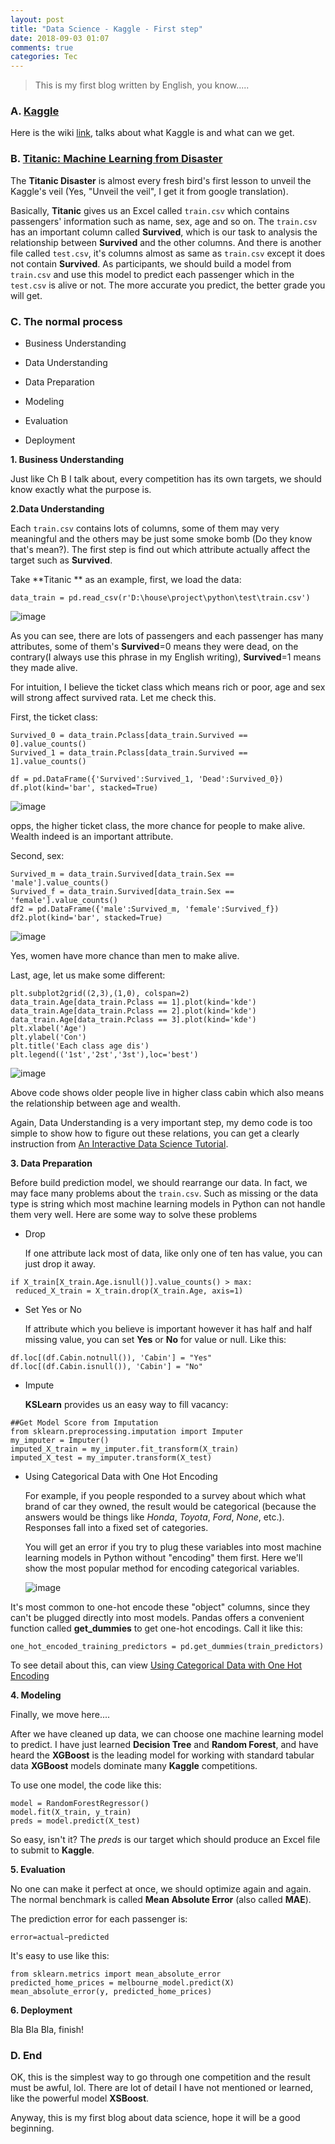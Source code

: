 ```yaml
---
layout: post
title: "Data Science - Kaggle - First step"
date: 2018-09-03 01:07
comments: true
categories: Tec
---
```


> This is my first blog written by English, you know.....

### A. [Kaggle](https://www.kaggle.com/)

Here is the wiki [link](https://en.wikipedia.org/wiki/Kaggle), talks about what Kaggle is and what can we get.

### B. [Titanic: Machine Learning from Disaster](https://www.kaggle.com/c/titanic)

The **Titanic Disaster** is almost every fresh bird's first lesson to unveil the Kaggle's veil (Yes, "Unveil the veil", I get it from google translation).

Basically,  **Titanic** gives us an Excel called `train.csv` which contains passengers' information such as name, sex, age and so on. The `train.csv` has an important column called **Survived**, which is our task to analysis the relationship between **Survived** and the other columns. And there is another file called `test.csv`, it's columns almost as same as `train.csv` except it does not contain **Survived**. As participants, we should build a model from `train.csv` and use this model to predict each passenger which in the `test.csv`  is alive or not. The more accurate you predict, the better grade you will get.

<!-- more -->

### C. The normal process

- Business Understanding

- Data Understanding

- Data Preparation

- Modeling

- Evaluation

- Deployment

**1. Business Understanding**

Just like Ch B I talk about, every competition has its own targets, we should know exactly what the purpose is.

**2.Data Understanding**

Each `train.csv` contains lots of columns, some of them may very meaningful and the others may be just some smoke bomb (Do they know that's mean?). The first step is find out which attribute actually affect the target such as **Survived**.

Take **Titanic ** as an example, first, we load the data:

`data_train = pd.read_csv(r'D:\house\project\python\test\train.csv')`

![image](/images/tec/kaggle01/form01.png)

As you can see, there are lots of passengers and each passenger has many attributes, some of them's **Survived**=0 means they were dead, on the contrary(I always use this phrase in my English writing),   **Survived**=1 means they made alive.

For intuition, I believe the ticket class which means rich or poor, age and sex will strong affect survived rata. Let me check this.

First, the ticket class:
   
``` 
Survived_0 = data_train.Pclass[data_train.Survived == 0].value_counts()
Survived_1 = data_train.Pclass[data_train.Survived == 1].value_counts()

df = pd.DataFrame({'Survived':Survived_1, 'Dead':Survived_0})
df.plot(kind='bar', stacked=True)
```

   ![image](/images/tec/kaggle01/class.png)

   opps, the higher ticket class, the more chance for people to make alive. Wealth indeed is an important attribute.

   Second, sex:

```
Survived_m = data_train.Survived[data_train.Sex == 'male'].value_counts()
Survived_f = data_train.Survived[data_train.Sex == 'female'].value_counts()
df2 = pd.DataFrame({'male':Survived_m, 'female':Survived_f})
df2.plot(kind='bar', stacked=True)
```

   ![image](/images/tec/kaggle01/sex.png)

   Yes, women have more chance than men to make alive.

   Last, age, let us make some different:

```
plt.subplot2grid((2,3),(1,0), colspan=2)
data_train.Age[data_train.Pclass == 1].plot(kind='kde')
data_train.Age[data_train.Pclass == 2].plot(kind='kde')
data_train.Age[data_train.Pclass == 3].plot(kind='kde')
plt.xlabel('Age')
plt.ylabel('Con')
plt.title('Each class age dis')
plt.legend(('1st','2st','3st'),loc='best')
```

   ![image](/images/tec/kaggle01/age.png)

   Above code shows older people live in higher class cabin which also means the relationship between age and wealth.

   Again, Data Understanding is a very important step, my demo code is too simple to show how to figure out these relations, you can get a clearly instruction from  [An Interactive Data Science Tutorial](https://www.kaggle.com/helgejo/an-interactive-data-science-tutorial).

   **3. Data Preparation**

   Before build prediction model, we should rearrange our data. In fact,  we may face many problems about the `train.csv`. Such as missing or the data type is string which most machine learning models in Python can not handle them very well. Here are some way to solve these problems

   * Drop

     If one attribute lack most of data, like only one of ten has value, you can just drop it away.

```
if X_train[X_train.Age.isnull()].value_counts() > max:
 reduced_X_train = X_train.drop(X_train.Age, axis=1)
```

   * Set Yes or No

     If attribute which you believe is important however it has half and half missing value,  you can set **Yes** or **No** for value or null. Like this:

```
df.loc[(df.Cabin.notnull()), 'Cabin'] = "Yes"
df.loc[(df.Cabin.isnull()), 'Cabin'] = "No"
```

   * Impute

       **KSLearn** provides us an easy way to fill vacancy:

```
##Get Model Score from Imputation
from sklearn.preprocessing.imputation import Imputer
my_imputer = Imputer()
imputed_X_train = my_imputer.fit_transform(X_train)
imputed_X_test = my_imputer.transform(X_test)
```

  * Using Categorical Data with One Hot Encoding

    For example, if you people responded to a survey about which what brand of car they owned, the result would be categorical (because the answers would be things like *Honda*, *Toyota*, *Ford*, *None*, etc.). Responses fall into a fixed set of categories.

    You will get an error if you try to plug these variables into most machine learning models in Python without "encoding" them first. Here we'll show the most popular method for encoding categorical variables.

      ![image](/images/tec/kaggle01/one-hot.png)

   It's most common to one-hot encode these "object" columns, since they can't be plugged directly into most models. Pandas offers a convenient function called **get_dummies** to get one-hot encodings. Call it like this:

```
one_hot_encoded_training_predictors = pd.get_dummies(train_predictors)
```

To see detail about this, can view [Using Categorical Data with One Hot Encoding](https://www.kaggle.com/dansbecker/using-categorical-data-with-one-hot-encoding)

   **4. Modeling**

   Finally, we move here....

   After we have cleaned up data, we can choose one machine learning model to predict. I have just learned **Decision Tree** and **Random Forest**, and have heard the **XGBoost** is the leading model for working with standard tabular data **XGBoost** models dominate many **Kaggle** competitions.

   To use one model, the code like this:

```
model = RandomForestRegressor()
model.fit(X_train, y_train)
preds = model.predict(X_test)
```

   So easy, isn't it? The *preds* is our target which should produce an Excel file to submit to **Kaggle**.

   **5. Evaluation**

   No one can make it perfect at once, we should optimize again and again.  The normal benchmark is called **Mean Absolute Error** (also called **MAE**).

   The prediction error for each passenger is: 

```
error=actual−predicted
```

   It's easy to use like this:

```
from sklearn.metrics import mean_absolute_error
predicted_home_prices = melbourne_model.predict(X)
mean_absolute_error(y, predicted_home_prices)
```

   **6. Deployment**

   Bla Bla Bla, finish!

### D. End

OK, this is the simplest way to go through one competition and the result must be awful, lol. There are lot of detail I have not mentioned or learned, like the powerful model **XSBoost**. 

Anyway, this is my first blog about data science, hope it will be a good beginning. 

















